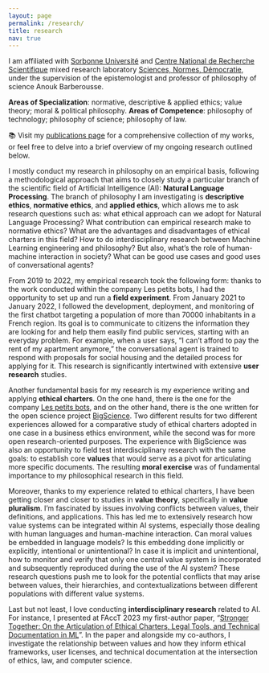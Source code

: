 ```yaml
---
layout: page
permalink: /research/
title: research
nav: true
---
```


 I am affiliated with [Sorbonne Université](https://www.sorbonne-universite.fr) and [Centre National de Recherche Scientifique](https://www.cnrs.fr) mixed research laboratory [Sciences, Normes, Démocratie](https://snd.sorbonne-universite.fr/giada-pistilli/), under the supervision of the epistemologist and professor of philosophy of science Anouk Barberousse.

 **Areas of Specialization**: normative, descriptive & applied ethics; value theory; moral & political philosophy.
**Areas of Competence**: philosophy of technology; philosophy of science; philosophy of law.

📚 Visit my [publications page](https://www.giadapistilli.com/publications/) for a comprehensive collection of my works, or feel free to delve into a brief overview of my ongoing research outlined below.

I mostly conduct my research in philosophy on an empirical basis, following a methodological approach that aims to closely study a particular branch of the scientific field of Artificial Intelligence (AI): **Natural Language Processing**. The branch of philosophy I am investigating is **descriptive ethics**, **normative ethics**, and **applied ethics**, which allows me to ask research questions such as: what ethical approach can we adopt for Natural Language Processing? What contribution can empirical research make to normative ethics? What are the advantages and disadvantages of ethical charters in this field? How to do interdisciplinary research between Machine Learning engineering and philosophy? But also, what’s the role of human-machine interaction in society? What can be good use cases and good uses of conversational agents?

From 2019 to 2022, my empirical research took the following form: thanks to the work conducted within the company Les petits bots, I had the opportunity to set up and run a **field experiment**. From January 2021 to January 2022, I followed the development, deployment, and monitoring of the first chatbot targeting a population of more than 70000 inhabitants in a French region. Its goal is to communicate to citizens the information they are looking for and help them easily find public services, starting with an everyday problem. For example, when a user says, “I can’t afford to pay the rent of my apartment anymore,” the conversational agent is trained to respond with proposals for social housing and the detailed process for applying for it. This research is significantly intertwined with extensive **user research** studies.

Another fundamental basis for my research is my experience writing and applying **ethical charters**. On the one hand, there is the one for the company [Les petits bots](https://lespetitsbots.com/charte-ethique), and on the other hand, there is the one written for the open science project [BigScience](https://bigscience.huggingface.co/blog/bigscience-ethical-charter). Two different results for two different experiences allowed for a comparative study of ethical charters adopted in one case in a business ethics environment, while the second was for more open research-oriented purposes. The experience with BigScience was also an opportunity to field test interdisciplinary research with the same goals: to establish core **values** that would serve as a pivot for articulating more specific documents. The resulting **moral exercise** was of fundamental importance to my philosophical research in this field.

Moreover, thanks to my experience related to ethical charters, I have been getting closer and closer to studies in **value theory**, specifically in **value pluralism**. I’m fascinated by issues involving conflicts between values, their definitions, and applications. This has led me to extensively research how value systems can be integrated within AI systems, especially those dealing with human languages and human-machine interaction. Can moral values be embedded in language models? Is this embedding done implicitly or explicitly, intentional or unintentional? In case it is implicit and unintentional, how to monitor and verify that only one central value system is incorporated and subsequently reproduced during the use of the AI system? These research questions push me to look for the potential conflicts that may arise between values, their hierarchies, and contextualizations between different populations with different value systems.

Last but not least, I love conducting **interdisciplinary research** related to AI. For instance, I presented at FAccT 2023 my first-author paper, “[Stronger Together: On the Articulation of Ethical Charters, Legal Tools, and Technical Documentation in ML](https://dl.acm.org/doi/10.1145/3593013.3594002)”. In the paper and alongside my co-authors, I investigate the relationship between values and how they inform ethical frameworks, user licenses, and technical documentation at the intersection of ethics, law, and computer science.

